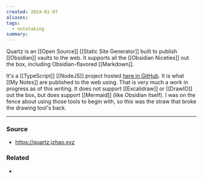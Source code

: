 ```yaml
---
created: 2024-01-07
aliases: 
tags:
  - notetaking
summary: 
---
```

Quartz is an [[Open Source]] [[Static Site Generator]] built to publish [[Obsidian]] vaults to the web. It supports all the [[Obsidian Niceties]] out the box, including Obsidian-flavored [[Markdown]]. 

It's a [[TypeScript]] [[NodeJS]] project hosted [here in GitHub](https://github.com/jackyzha0/quartz). It is what [[My Notes]] are published to the web using. That is very much a work in progress as of this writing. It does not support [[Excalidraw]] or [[DrawIO]] out the box, but does support [[Mermaid]] (like Obsidian itself). I was on the fence about using those tools to begin with, so this was the straw that broke the drawing tool's back.

****
### Source
- https://quartz.jzhao.xyz

### Related
- 